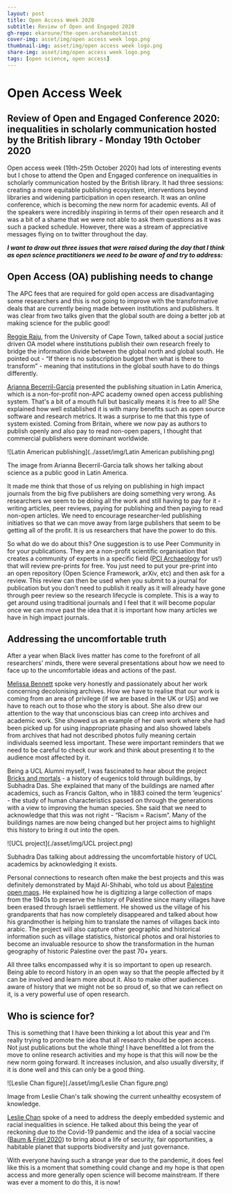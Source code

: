 ```yaml
---
layout: post
title: Open Access Week 2020
subtitle: Review of Open and Engaged 2020
gh-repo: ekaroune/the-open-archaeobotanist
cover-img: asset/img/open access week logo.png
thumbnail-img: asset/img/open access week logo.png
share-img: asset/img/open access week logo.png
tags: [open science, open access]
---
```


# Open Access Week
## Review of Open and Engaged Conference 2020: inequalities in scholarly communication hosted by the British library - Monday 19th October 2020

Open access week (19th-25th October 2020) had lots of interesting events but I chose to attend the Open and Engaged conference on inequalities in scholarly communication hosted by the British library.  It had three sessions: creating a more equitable publishing ecosystem, interventions beyond libraries and widening participation in open research. It was an online conference, which is becoming the new norm for academic events. All of the speakers were incredibly inspiring in terms of their open research and it was a bit of a shame that we were not able to ask them questions as it was such a packed schedule. However, there was a stream of appreciative messages flying on to twitter throughout the day. 

***I want to draw out three issues that were raised during the day that I think as open science practitioners we need to be aware of and try to address:***

## Open Access (OA) publishing needs to change

The APC fees that are required for gold open access are disadvantaging some researchers and this is not going to improve with the transformative deals that are currently being made between institutions and publishers. It was clear from two talks given that the global south are doing a better job at making science for the public good!

[Reggie Raju](https://www.researchgate.net/profile/Reggie_Raju2), from the University of Cape Town, talked about a social justice driven OA model where institutions publish their own research freely to bridge the information divide between the global north and global south. He pointed out -  “If there is no subscription budget then what is there to transform” - meaning that institutions in the global south have to do things differently.

[Arianna Becerril-Garcia](http://ariannabecerril.info/) presented the publishing situation in Latin America, which is a non-for-profit non-APC academy owned open access publishing system. That's a bit of a mouth full but basically means it is free to all! She explained how well established it is with many benefits such as open source software and research metrics. It was a surprise to me that this type of system existed. Coming from Britain, where we now pay as authors to publish openly and also pay to read non-open papers, I thought that commercial publishers were dominant worldwide. 

![Latin American publishing](../asset/img/Latin American publishing.png)

The image from Arianna Becerril-Garcia talk shows her talking about science as a public good in Latin America.

It made me think that those of us relying on publishing in high impact journals from the big five publishers are doing something very wrong. As researchers we seem to be doing all the work and still having to pay for it - writing articles, peer reviews, paying for publishing and then paying to read non-open articles. We need to encourage researcher-led publishing initiatives so that we can move away from large publishers that seem to be getting all of the profit. It is us researchers that have the power to do this.

So what do we do about this? One suggestion is to use Peer Community in for your publications. They are a non-profit scientific organisation that creates a community of experts in a specific field ([PCI Archaeology](https://archaeo.peercommunityin.org/) for us!) that will review pre-prints for free. You just need to put your pre-print into an open repository (Open Science Framework, arXiv, etc) and then ask for a review. This review can then be used when you submit to a journal for publication but you don’t need to publish it really as it will already have gone through peer review so the research lifecycle is complete. This is a way to get around using traditional journals and I feel that it will become popular once we can move past the idea that it is important how many articles we have in high impact journals. 

## Addressing the uncomfortable truth 

After a year when Black lives matter has come to the forefront of all researchers' minds, there were several presentations about how we need to face up to the uncomfortable ideas and actions of the past. 

[Melissa Bennett](https://www.archivozmagazine.org/en/decolonising-the-archive-responsibilities-for-researchers-and-archive-professionals-part-i/) spoke very honestly and passionately about her work concerning decolonising archives. How we have to realise that our work is coming from an area of privilege (if we are based in the UK or US) and we have to reach out to those who the story is about. She also drew our attention to the way that unconscious bias can creep into archives and academic work. She showed us an example of her own work where she had been picked up for using inappropriate phasing and also showed labels from archives that had not described photos fully meaning certain individuals seemed less important. These were important reminders that we need to be careful to check our work and think about presenting it to the audience most affected by it.

Being a UCL Alumni myself, I was fascinated to hear about the project [Bricks and mortals](https://www.ucl.ac.uk/culture/projects/bricks-mortals) - a history of eugenics told through buildings, by Subhadra Das. She explained that many of the buildings are named after academics, such as Francis Galton, who in 1883 coined the term ‘eugenics’ - the study of human characteristics passed on through the generations with a view to improving the human species. She said that we need to acknowledge that this was not right - “Racism = Racism”. Many of the buildings names are now being changed but her project aims to highlight this history to bring it out into the open.

![UCL project](./asset/img/UCL project.png)

Subhadra Das talking about addressing the uncomfortable history of UCL academics by acknowledging it exists.


Personal connections to research often make the best projects and this was definitely demonstrated by Majd Al-Shihabi, who told us about [Palestine open maps](https://palopenmaps.org/). He explained how he is digitizing a large collection of maps from the 1940s to preserve the history of Palestine since many villages have been erased through Israeli settlement. He showed us the village of his grandparents that has now completely disappeared and talked about how his grandmother is helping him to translate the names of villages back into arabic. The project will also capture other geographic and historical information such as village statistics, historical photos and oral histories to become an invaluable resource to show the transformation in the human geography of historic Palestine over the past 70+ years.

All three talks encompassed why it is so important to open up research. Being able to record history in an open way so that the people affected by it can be involved and learn more about it. Also to make other audiences aware of history that we might not be so proud of, so that we can reflect on it, is a very powerful use of open research.


## Who is science for? 

This is something that I have been thinking a lot about this year and I’m really trying to promote the idea that all research should be open access. Not just publications but the whole thing! I have benefitted a lot from the move to online research activities and my hope is that this will now be the new norm going forward. It increases inclusion, and also usually diversity, if it is done well and this can only be a good thing.

![Leslie Chan figure](./asset/img/Leslie Chan figure.png)

Image from Leslie Chan's talk showing the current unhealthy ecosystem of knowledge.

[Leslie Chan](https://www.utsc.utoronto.ca/~chan/index.html) spoke of a need to address the deeply embedded systemic and racial inequalities in science. He talked about this being the year of reckoning due to the Covid-19 pandemic and the idea of a social vaccine ([Baum & Friel 2020](https://insightplus.mja.com.au/2020/36/covid-19-the-need-for-a-social-vaccine/)) to bring about a life of security, fair opportunities, a habitable planet that supports biodiversity and just governance. 

With everyone having such a strange year due to the pandemic, it does feel like this is a moment that something could change and my hope is that open access and more generally open science will become mainstream. If there was ever a moment to do this, it is now!
